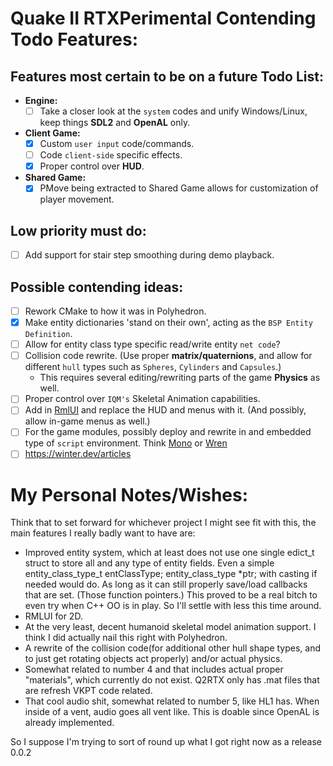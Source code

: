 # Quake II RTXPerimental Contending Todo Features:
## Features most certain to be on a future Todo List:
* **Engine:**
	* [ ] Take a closer look at the ``system`` codes and unify Windows/Linux, keep things **SDL2** and **OpenAL** only.
* **Client Game:**
	* [X] Custom ``user input`` code/commands.
	* [ ] Code ``client-side`` specific effects.
	* [X] Proper control over **HUD**.
* **Shared Game:**
	* [X] PMove being extracted to Shared Game allows for customization of player movement.

## Low priority must do:
* [ ] Add support for stair step smoothing during demo playback.

## Possible contending ideas:
* [ ] Rework CMake to how it was in Polyhedron.
* [X] Make entity dictionaries 'stand on their own', acting as the ``BSP Entity Definition``.
* [ ] Allow for entity class type specific read/write entity ``net code``?
* [ ] Collision code rewrite. (Use proper **matrix/quaternions**, and allow for different ``hull`` types such as ``Spheres``, ``Cylinders`` and ``Capsules``.)
	* This requires several editing/rewriting parts of the game **Physics** as well.
* [ ] Proper control over ``IQM's`` Skeletal Animation capabilities.
* [ ] Add in [RmlUI](https://github.com/mikke89/RmlUi) and replace the HUD and menus with it. (And possibly, allow in-game menus as well.)
* [ ] For the game modules, possibly deploy and rewrite in and embedded type of ``script`` environment. Think [Mono](https://github.com/mono/mono) or [Wren](https://github.com/wren-lang/wren)
* [ ] https://winter.dev/articles

# My Personal Notes/Wishes:
Think that to set forward for whichever project I might see fit with this, the main features I really badly want to have are:

* Improved entity system, which at least does not use one single edict_t struct to store all and any type of entity fields. Even a simple entity_class_type_t entClassType; entity_class_type *ptr; with casting if needed would do. As long as it can still properly save/load callbacks that are set. (Those function pointers.) This proved to be a real bitch to even try when C++ OO is in play. So I'll settle with less this time around.
* RMLUI for 2D.
* At the very least, decent humanoid skeletal model animation support. I think I did actually nail this right with Polyhedron.
* A rewrite of the collision code(for additional other hull shape types, and to just get rotating objects act properly) and/or actual physics.
* Somewhat related to number 4 and that includes actual proper "materials", which currently do not exist. Q2RTX only has .mat files that are refresh VKPT code related.
* That cool audio shit, somewhat related to number 5, like HL1 has. When inside of a vent, audio goes all vent like. This is doable since OpenAL is already implemented.

So I suppose I'm trying to sort of round up what I got right now as a release 0.0.2
